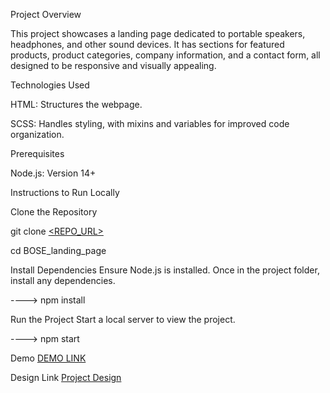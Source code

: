 Project Overview

This project showcases a landing page dedicated to portable speakers, headphones, and other sound devices. It has sections for featured products, product categories, company information, and a contact form, all designed to be responsive and visually appealing.

Technologies Used

HTML: Structures the webpage.

SCSS: Handles styling, with mixins and variables for improved code organization.

Prerequisites

Node.js: Version 14+

Instructions to Run Locally

Clone the Repository


git clone [<REPO_URL>](https://github.com/v-zagorovskii/BOSE_landing_page.git)

cd BOSE_landing_page

Install Dependencies Ensure Node.js is installed. Once in the project folder, install any dependencies.

----> npm install

Run the Project Start a local server to view the project.

----> npm start

Demo
[DEMO LINK](https://v-zagorovskii.github.io/BOSE_landing_page/)

Design Link
[Project Design](https://www.figma.com/design/DtkQmQ797hk0nI4KfMi2Uq/BOSE-New-Version?node-id=6817-399&t=FkD22yRj6UUOoEm3-0)
